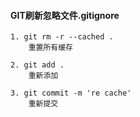 
#### GIT刷新忽略文件.gitignore

    1. git rm -r --cached .
        重置所有缓存

    2. git add .
        重新添加

    3. git commit -m 're cache'
        重新提交


